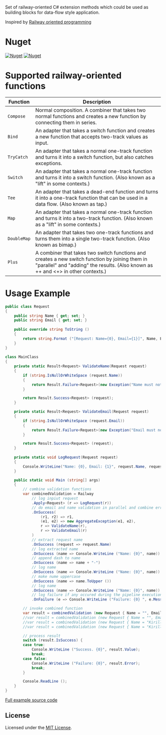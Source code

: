 Set of railway-oriented C# extension methods which could be used as building blocks for data-flow style application.

Inspired by [Railway oriented programming](http://fsharpforfunandprofit.com/posts/recipe-part2/)

# Nuget

[![Nuget](https://img.shields.io/nuget/v/CSharpRailway.svg)](https://www.nuget.org/packages/CSharpRailway/) 
[![Nuget](https://img.shields.io/nuget/dt/CSharpRailway.svg)](https://www.nuget.org/packages/CSharpRailway/)

# Supported railway-oriented functions

**Function** | **Description**
--- | ---
```Compose``` | Normal composition. A combiner that takes two normal functions and creates a new function by connecting them in series.
```Bind``` | An adapter that takes a switch function and creates a new function that accepts two-track values as input.
```TryCatch``` | An adapter that takes a normal one-track function and turns it into a switch function, but also catches exceptions.
```Switch``` | An adapter that takes a normal one-track function and turns it into a switch function. (Also known as a "lift" in some contexts.)
```Tee``` | An adapter that takes a dead-end function and turns it into a one-track function that can be used in a data flow. (Also known as tap.)
```Map``` | An adapter that takes a normal one-track function and turns it into a two-track function. (Also known as a "lift" in some contexts.)
```DoubleMap``` | An adapter that takes two one-track functions and turns them into a single two-track function. (Also known as bimap.)
```Plus``` | A combiner that takes two switch functions and creates a new switch function by joining them in "parallel" and "adding" the results. (Also known as ++ and <+> in other contexts.)

# Usage Example

```csharp
public class Request
{
	public string Name { get; set; }
	public string Email { get; set; }
	
	public override string ToString ()
	{
		return string.Format ("[Request: Name={0}, Email={1}]", Name, Email);
	}
}
	
class MainClass
{
	private static Result<Request> ValidateName(Request request)
	{
		if (string.IsNullOrWhiteSpace (request.Name))
		{
			return Result.Failure<Request>(new Exception("Name must not be blank"));
		}

		return Result.Success<Request> (request);
	}

	private static Result<Request> ValidateEmail(Request request)
	{
		if (string.IsNullOrWhiteSpace (request.Email))
		{
			return Result.Failure<Request>(new Exception("Email must not be blank"));
		}

		return Result.Success<Request> (request);
	}
		
	private static void LogRequest(Request request)
	{
		Console.WriteLine("Name: {0}, Email: {1}", request.Name, request.Email);
	}

	public static void Main (string[] args)
	{
		// combine validation functions
		var combinedValidation = Railway
			// log inpiut request
			.Apply<Request> (r => LogRequest(r))
			// do email and name validation in parallel and combine errors
			.OnSuccess(
				(r1, r2) => r1,
				(e1, e2) => new AggregateException(e1, e2),
				r => ValidateName(r),
				r => ValidateEmail(r)
			)
			// extract request name
			.OnSuccess (request => request.Name)
			// log extracted name
			.OnSuccess (name => Console.WriteLine ("Name: {0}", name))
			// append dash to name
			.OnSuccess (name => name + "-")
			// log name
			.OnSuccess (name => Console.WriteLine ("Name: {0}", name))
			// make nume uppercase
			.OnSuccess (name => name.ToUpper ())
			// log name
			.OnSuccess (name => Console.WriteLine ("Name: {0}", name))
			// log failure if any occured during the pipeline execution
			.OnFailure (e => Console.WriteLine ("Failure: {0} ", e.Message));

		// invoke combined function
		var result = combinedValidation (new Request { Name = "", Email = "" });
		//var result = combinedValidation (new Request { Name = "", Email = "a@b.c" });
		//var result = combinedValidation (new Request { Name = "Kirill", Email = "" });
		//var result = combinedValidation (new Request { Name = "Kirill", Email = "a@b.c" });

		// process result
		switch (result.IsSuccess) {
		case true:
			Console.WriteLine ("Success. {0}", result.Value);
			break;
		case false:
			Console.WriteLine ("Failure: {0}", result.Error);
			break;
		}

		Console.ReadLine ();
	}
}
```

[Full example source code](https://github.com/stormy-ua/Functional/blob/master/RailwayBuddy/Program.cs)


## License

Licensed under the [MIT License](https://github.com/stormy-ua/Railway/blob/master/License.txt).
